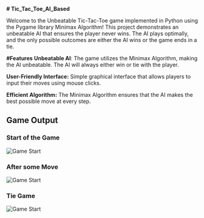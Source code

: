 **﻿# Tic_Tac_Toe_AI_Based**

Welcome to the Unbeatable Tic-Tac-Toe game implemented in Python using the Pygame library Minimax Algorithm! This project demonstrates an unbeatable AI that ensures the player never wins. The AI plays optimally, and the only possible outcomes are either the AI wins or the game ends in a tie.

**#Features**
**Unbeatable AI**: The game utilizes the Minimax Algorithm, making the AI unbeatable. The AI will always either win or tie with the player.

**User-Friendly Interface:** Simple graphical interface that allows players to input their moves using mouse clicks.

**Efficient Algorithm:** The Minimax Algorithm ensures that the AI makes the best possible move at every step.

## Game Output
### Start of the Game
![Game Start](images/img1.png)

### After some Move
![Game Start](images/img2.png)

### Tie Game
![Game Start](images/img3.png)




